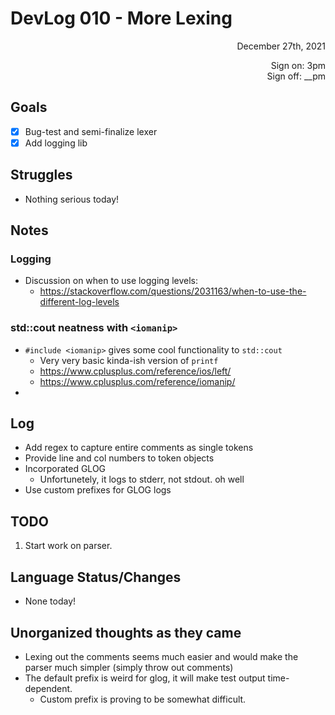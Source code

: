 # DevLog 010 - More Lexing
<div align="right">
December 27th, 2021

Sign on: 3pm\
Sign off: __pm
</div>

## Goals
- [x] Bug-test and semi-finalize lexer
- [x] Add logging lib

## Struggles
- Nothing serious today!

## Notes
### Logging
- Discussion on when to use logging levels:
  - https://stackoverflow.com/questions/2031163/when-to-use-the-different-log-levels
### std::cout neatness with `<iomanip>`
- `#include <iomanip>` gives some cool functionality to `std::cout`
  - Very very basic kinda-ish version of `printf`
  - https://www.cplusplus.com/reference/ios/left/
  - https://www.cplusplus.com/reference/iomanip/
- 

## Log
- Add regex to capture entire comments as single tokens
- Provide line and col numbers to token objects
- Incorporated GLOG
  - Unfortunetely, it logs to stderr, not stdout. oh well
- Use custom prefixes for GLOG logs

## TODO
1. Start work on parser.

## Language Status/Changes
- None today!

## Unorganized thoughts as they came
- Lexing out the comments seems much easier and would make the parser much simpler (simply throw out comments)
- The default prefix is weird for glog, it will make test output time-dependent.
  - Custom prefix is proving to be somewhat difficult.